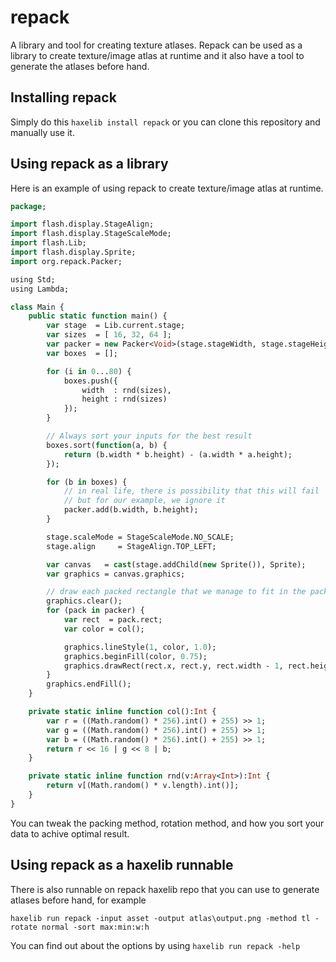 repack
======

A library and tool for creating texture atlases. Repack can be used as a library to create texture/image atlas at runtime and it also have a tool to generate the atlases before hand.

Installing repack
-----------------
Simply do this ```haxelib install repack``` or you can clone this repository and manually use it.

Using repack as a library
-------------------------
Here is an example of using repack to create texture/image atlas at runtime.
```haxe
package;

import flash.display.StageAlign;
import flash.display.StageScaleMode;
import flash.Lib;
import flash.display.Sprite;
import org.repack.Packer;

using Std;
using Lambda;

class Main {
	public static function main() {
		var stage  = Lib.current.stage;
		var sizes  = [ 16, 32, 64 ];
		var packer = new Packer<Void>(stage.stageWidth, stage.stageHeight);
		var boxes  = [];

		for (i in 0...80) {
			boxes.push({
				width  : rnd(sizes),
				height : rnd(sizes)
			});
		}

		// Always sort your inputs for the best result
		boxes.sort(function(a, b) { 
			return (b.width * b.height) - (a.width * a.height); 
		});

		for (b in boxes) {
			// in real life, there is possibility that this will fail
			// but for our example, we ignore it
			packer.add(b.width, b.height);
		}

		stage.scaleMode = StageScaleMode.NO_SCALE;
		stage.align     = StageAlign.TOP_LEFT;

		var canvas   = cast(stage.addChild(new Sprite()), Sprite);
		var graphics = canvas.graphics;

		// draw each packed rectangle that we manage to fit in the packer
		graphics.clear();
		for (pack in packer) {
			var rect  = pack.rect;
			var color = col();

			graphics.lineStyle(1, color, 1.0);
			graphics.beginFill(color, 0.75);
			graphics.drawRect(rect.x, rect.y, rect.width - 1, rect.height - 1);
		}
		graphics.endFill();
	}

	private static inline function col():Int {
		var r = ((Math.random() * 256).int() + 255) >> 1;
		var g = ((Math.random() * 256).int() + 255) >> 1;
		var b = ((Math.random() * 256).int() + 255) >> 1;
		return r << 16 | g << 8 | b;
	}

	private static inline function rnd(v:Array<Int>):Int {
		return v[(Math.random() * v.length).int()];
	}
}
```
You can tweak the packing method, rotation method, and how you sort your data to achive optimal result.

Using repack as a haxelib runnable
----------------------------------
There is also runnable on repack haxelib repo that you can use to generate atlases before hand, for example

```haxelib run repack -input asset -output atlas\output.png -method tl -rotate normal -sort max:min:w:h```

You can find out about the options by using ```haxelib run repack -help```
